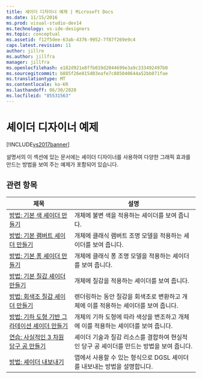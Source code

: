 ```yaml
---
title: 셰이더 디자이너 예제 | Microsoft Docs
ms.date: 11/15/2016
ms.prod: visual-studio-dev14
ms.technology: vs-ide-designers
ms.topic: conceptual
ms.assetid: f12f5dee-63ab-4376-9952-7f87f269e9c4
caps.latest.revision: 11
author: jillre
ms.author: jillfra
manager: jillfra
ms.openlocfilehash: e182d921e8ffb019d2044699e3a9c333492497b0
ms.sourcegitcommit: b885f26e015d03eafe7c885040644a52bb071fae
ms.translationtype: MT
ms.contentlocale: ko-KR
ms.lasthandoff: 06/30/2020
ms.locfileid: "85531563"
---
```

# <a name="shader-designer-examples"></a>셰이더 디자이너 예제
[!INCLUDE[vs2017banner](../includes/vs2017banner.md)]

설명서의 이 섹션에 있는 문서에는 셰이더 디자이너를 사용하여 다양한 그래픽 효과를 만드는 방법을 보여 주는 예제가 포함되어 있습니다.

## <a name="related-topics"></a>관련 항목

|제목|설명|
|-|-|
|[방법: 기본 색 셰이더 만들기](../designers/how-to-create-a-basic-color-shader.md)|개체에 불변 색을 적용하는 셰이더를 보여 줍니다.|
|[방법: 기본 램버트 셰이더 만들기](../designers/how-to-create-a-basic-lambert-shader.md)|개체에 클래식 램버트 조명 모델을 적용하는 셰이더를 보여 줍니다.|
|[방법: 기본 퐁 셰이더 만들기](../designers/how-to-create-a-basic-phong-shader.md)|개체에 클래식 퐁 조명 모델을 적용하는 셰이더를 보여 줍니다.|
|[방법: 기본 질감 셰이더 만들기](../designers/how-to-create-a-basic-texture-shader.md)|개체에 질감을 적용하는 셰이더를 보여 줍니다.|
|[방법: 회색조 질감 셰이더 만들기](../designers/how-to-create-a-grayscale-texture-shader.md)|렌더링하는 동안 질감을 회색조로 변환하고 개체에 이를 적용하는 셰이더를 보여 줍니다.|
|[방법: 기하 도형 기반 그라데이션 셰이더 만들기](../designers/how-to-create-a-geometry-based-gradient-shader.md)|개체의 기하 도형에 따라 색상을 변조하고 개체에 이를 적용하는 셰이더를 보여 줍니다.|
|[연습: 사실적인 3 차원 당구 공 만들기](../designers/walkthrough-creating-a-realistic-3-d-billiard-ball.md)|셰이더 기술과 질감 리소스를 결합하여 현실적인 당구 공 셰이더를 만드는 방법을 보여 줍니다.|
|[방법: 셰이더 내보내기](../designers/how-to-export-a-shader.md)|앱에서 사용할 수 있는 형식으로 DGSL 셰이더를 내보내는 방법을 설명합니다.|
